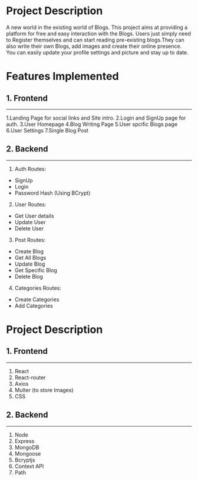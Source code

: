 # Project Description
A new world in the existing world of Blogs. This project aims at providing a platform for free and easy interaction with the Blogs.
Users just simply need to Register themselves and can start reading pre-existing blogs.They can also write their own Blogs, add images and create their online presence. You can easily update your profile settings and picture and stay up to date.

# Features Implemented

## 1. Frontend
---
1.Landing Page for social links and Site intro.
2.Login and SignUp page for auth.
3.User Homepage
4.Blog Writing Page
5.User spcific Blogs page
6.User Settings
7.Single Blog Post

## 2. Backend
---
1. Auth Routes:
* SignUp
* Login
* Password Hash (Using BCrypt)
2. User Routes:
* Get User details
* Update User
* Delete User
3. Post Routes:
* Create Blog
* Get All Blogs
* Update Blog
* Get Specific Blog
* Delete Blog
4. Categories Routes:
*  Create Categories
* Add Categories

# Project Description
## 1. Frontend
---
1. React
2. React-router
2. Axios
3. Multer (to store Images)
3. CSS

## 2. Backend
---
1. Node
2. Express
3. MongoDB
4. Mongoose
5. Bcryptjs
6. Context API
7. Path